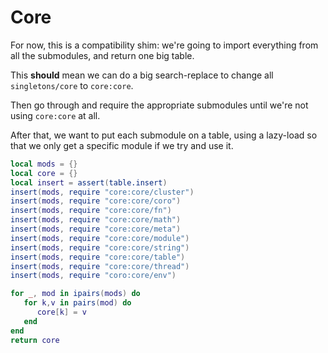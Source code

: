 # Core


For now, this is a compatibility shim: we're going to import everything from
all the submodules, and return one big table\.

This **should** mean we can do a big search\-replace to change all
`singletons/core` to `core:core`\.

Then go through and require the appropriate submodules until we're not
using `core:core` at all\.

After that, we want to put each submodule on a table, using a lazy\-load so
that we only get a specific module if we try and use it\.

```lua
local mods = {}
local core = {}
local insert = assert(table.insert)
insert(mods, require "core:core/cluster")
insert(mods, require "core:core/coro")
insert(mods, require "core:core/fn")
insert(mods, require "core:core/math")
insert(mods, require "core:core/meta")
insert(mods, require "core:core/module")
insert(mods, require "core:core/string")
insert(mods, require "core:core/table")
insert(mods, require "core:core/thread")
insert(mods, require "coro:core/env")

for _, mod in ipairs(mods) do
   for k,v in pairs(mod) do
      core[k] = v
   end
end
return core
```
